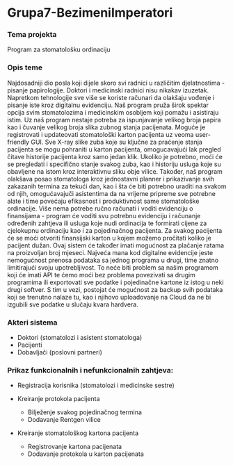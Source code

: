 # Grupa7-BezimeniImperatori
### Tema projekta 
Program za stomatološku ordinaciju

### Opis teme
Najdosadniji dio posla koji dijele skoro svi radnici u različitim djelatnostima - pisanje papirologije. Doktori i medicinski radnici nisu nikakav izuzetak. Napretkom tehnologije sve više se koriste računari da olakšaju vođenje i pisanje iste kroz digitalnu evidenciju. Naš program pruža širok spektar opcija svim stomatolozima i medicinskim osobljem koji pomažu i asistiraju istim. Uz naš program nestaje potreba za ispunjavanje velikog broja papira kao i čuvanje velikog broja slika zubnog stanja pacijenata. Moguće je registrovati i updateovati stomatološki karton pacijenta uz veoma user-friendly GUI. Sve X-ray slike zuba koje su ključne za praćenje stanja pacijenta se mogu pohraniti u karton pacijenta, omogucavajući lak pregled čitave historije pacijenta kroz samo jedan klik. Ukoliko je potrebno, moći će se pregledati i specifično stanje svakog zuba, kao i historiju usluga koje su obavljene na istom kroz interaktivnu sliku obje vilice. Također, naš program olakšava posao stomatologa kroz jednostavni planner i prikazivanje svih zakazanih termina za tekući dan, kao i šta će biti potrebno uraditi na svakom od njih, omogućavajuči asistentima da na vrijeme pripreme sve potrebne alate i time povećaju efikasnost i produktivnost same stomatološke ordinacije. Više nema potrebe ručno računati i voditi evidenciju o finansijama - program će voditi svu potrebnu evidenciju i računanje određenih zahtjeva ili usluga koje nudi ordinacija te formirati cijene za cjelokupnu ordinaciju kao i za pojedinačnog pacijenta. Za svakog pacijenta će se moći otvoriti finansijski karton u kojem možemo pročitati koliko je pacijent dužan. Ovaj sistem će također imati mogućnost za plačanje ratama na proizvoljan broj mjeseci. Najveća mana kod digitalne evidencije jeste nemogućnost prenosa podataka sa jednog programa u drugi, time znatno limitirajući svoju upotrebljivost.
To neće biti problem sa našim programom koji će imati API te ćemo moći bez problema povezivati sa drugim programima ili exportovati sve podatke i pojedinačne kartone iz istog u neki drugi softver. S tim u vezi, postojat će mogućnost za backup svih podataka koji se trenutno nalaze tu, kao i njihovo uploadovanje na Cloud da ne bi izgubili sve podatke u slučaju kvara hardvera.  

### Akteri sistema 
- Doktori (stomatolozi i asistent stomatologa)
- Pacijenti
- Dobavljači (poslovni partneri)

### Prikaz funkcionalnih i nefunkcionalnih zahtjeva:
  - Registracija korisnika (stomatolozi i medicinske sestre)

  - Kreiranje protokola pacijenta 
    - Bilježenje svakog pojedinačnog termina
    - Dodavanje Rentgen vilice
  
  - Kreiranje stomatološkog kartona pacijenta 
    - Registrovanje kartona pacijenata
    - Dodavanje protokola u karton pacijenata
    
